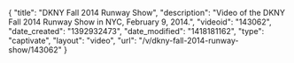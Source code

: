 {
    "title": "DKNY Fall 2014 Runway Show",
    "description": "Video of the DKNY Fall 2014 Runway Show in NYC, February 9, 2014.",
    "videoid": "143062",
    "date_created": "1392932473",
    "date_modified": "1418181162",
    "type": "captivate",
    "layout": "video",
    "url": "\/v\/dkny-fall-2014-runway-show\/143062"
}